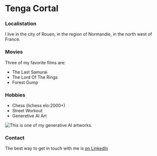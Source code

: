 # Tenga Cortal 

### Localistation

I live in the city of Rouen, in the region of Normandie, in the north west of France.

### Movies

Three of my favorite films are: 

- The Last Samurai 
- The Lord Of The Rings
- Forest Gump

### Hobbies

- Chess (lichess elo:2000+)
- Street Workout
- Generetive AI Art

![This is one of my generative AI artworks.](Kaguya.png)

### Contact 

The best way to get in touch with me is [on LinkedIn](https://www.linkedin.com/in/tenga-cortal-63b8ba194/)
